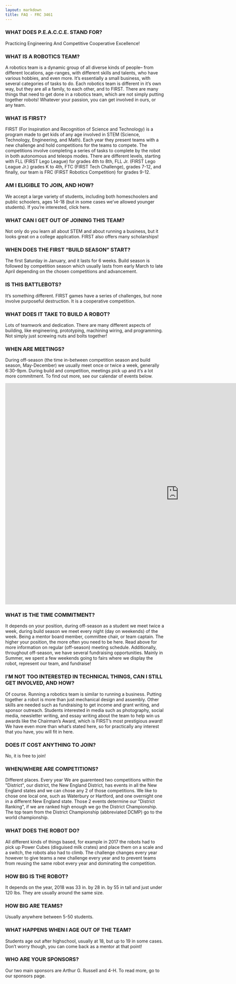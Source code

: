 ```yaml
---
layout: markdown
title: FAQ - FRC 3461
---
```


### **WHAT DOES P.E.A.C.C.E. STAND FOR?**
Practicing Engineering And Competitive Cooperative Excellence!

### **WHAT IS A ROBOTICS TEAM?**
A robotics team is a dynamic group of all diverse kinds of people– from different locations, age-ranges, with different skills and talents, who have various hobbies, and even more. It’s essentially a small business, with several categories of tasks to do. Each robotics team is different in it’s own way, but they are all a family, to each other, and to FIRST. There are many things that need to get done in a robotics team, which are not simply putting together robots! Whatever your passion, you can get involved in ours, or any team.

### **WHAT IS FIRST?**
FIRST (For Inspiration and Recognition of Science and Technology) is a program made to get kids of any age involved in STEM (Science, Technology, Engineering, and Math). Each year they present teams with a new challenge and hold competitions for the teams to compete. The competitions involve completing a series of tasks to complete by the robot in both autonomous and teleops modes. There are different levels, starting with FLL (FIRST Lego League) for grades 4th to 8th,  FLL Jr. (FIRST Lego League Jr.) grades K to 4th, FTC (FIRST Tech Challenge), grades 7-12, and finally, our team is FRC (FIRST Robotics Competition) for grades 9-12.

### **AM I ELIGIBLE TO JOIN, AND HOW?**
We accept a large variety of students, including both homeschoolers and public schoolers, ages 14-18 (but in some cases we’ve allowed younger students). If you’re interested, click here.

### **WHAT CAN I GET OUT OF JOINING THIS TEAM?**
Not only do you learn all about STEM and about running a business, but it looks great on a college application. FIRST also offers many scholarships!

### **WHEN DOES THE FIRST “BUILD SEASON” START?**
The first Saturday in January, and it lasts for 6 weeks. Build season is followed by competition season which usually lasts from early March to late April depending on the chosen competitions and advancement.

### **IS THIS BATTLEBOTS?**
It’s something different. FIRST games have a series of challenges, but none involve purposeful destruction. It is a cooperative competition.

### **WHAT DOES IT TAKE TO BUILD A ROBOT?**
Lots of teamwork and dedication. There are many different aspects of building, like engineering, prototyping, machining wiring, and programming. Not simply just screwing nuts and bolts together!

### **WHEN ARE MEETINGS?**
During off-season (the time in-between competition season and build season, May-December) we usually meet once or twice a week, generally 6:30-9pm. During build and competition, meetings pick up and it’s a lot more commitment. To find out more, see our calendar of events below.  
<iframe class="mx-auto" src="https://calendar.google.com/calendar/embed?height=700&wkst=1&bgcolor=%23ffffff&ctz=America%2FNew_York&showTitle=0&showNav=0&showPrint=0&showTabs=0&showCalendars=0&showTz=1&showDate=1&mode=MONTH&src=dGVhbUBwZWFjY2Uub3Jn&color=%23039BE5" style="border-width:0" width="1100" height="700" frameborder="0" scrolling="no"></iframe>

### **WHAT IS THE TIME COMMITMENT?**
It depends on your position, during off-season as a student we meet twice a week, during build season we meet every night (day on weekends) of the week. Being a mentor  board member, committee chair, or team captain. The higher your position, the more often you need to be here. Read above for more information on regular (off-season) meeting schedule. Additionally, throughout off-season, we have several fundraising opportunities. Mainly in Summer, we spent a few weekends going to fairs where we display the robot, represent our team, and fundraise!

### **I’M NOT TOO INTERESTED IN TECHNICAL THINGS, CAN I STILL GET INVOLVED, AND HOW?**
Of course. Running a robotics team is similar to running a business. Putting together a robot is more than just mechanical design and assembly. Other skills are needed such as fundraising to get income and grant writing, and sponsor outreach. Students interested in media such as photography, social media, newsletter writing, and essay writing about the team to help win us awards like the Chairman’s Award, which is FIRST’s most prestigious award! We have even more than what’s stated here, so for practically any interest that you have, you will fit in here.

### **DOES IT COST ANYTHING TO JOIN?**
No, it is free to join!

### **WHEN/WHERE ARE COMPETITIONS?**
Different places. Every year We are guarenteed two competitions within the "District", our district, the New England District, has events in all the New England states and we can chose any 2 of those competitions.  We like to chose one local one, such as Waterbury or Hartford, and one overnight one in a different New England state. Those 2 events determine our "District Ranking", if we are ranked high enough we go the District Championship.  The top team from the District Championship (abbreviated DCMP) go to the world championship.

### **WHAT DOES THE ROBOT DO?**
All different kinds of things based, for example in 2017 the robots had to pick up Power Cubes (disguised milk crates) and place them on a scale and a switch, the robots also had to climb. The challenge changes every year however to give teams a new challenge every year and to prevent teams from reusing the same robot every year and dominating the competition.  

### **HOW BIG IS THE ROBOT?**
It depends on the year, 2018 was 33 in. by 28 in. by 55 in tall and just under 120 lbs. They are usually around the same size.

### **HOW BIG ARE TEAMS?**
Usually anywhere between 5-50 students.

### **WHAT HAPPENS WHEN I AGE OUT OF THE TEAM?**
Students age out after highschool, usually at 18, but up to 19 in some cases. Don’t worry though, you can come back as a mentor at that point!

### **WHO ARE YOUR SPONSORS?**
Our two main sponsors are Arthur G. Russell and 4-H. To read more, go to our sponsors page.